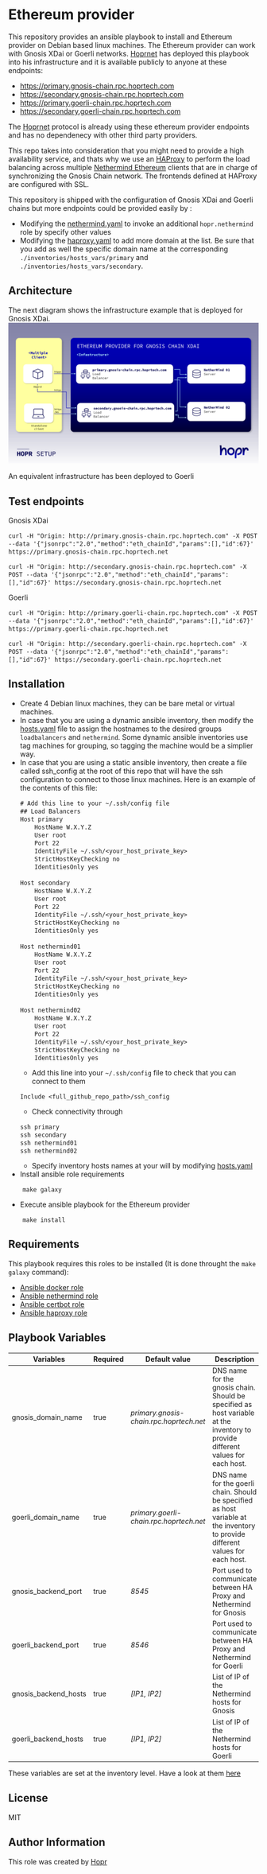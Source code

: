 Ethereum provider
=========

This repository provides an ansible playbook to install and Ethereum provider on Debian based linux machines. The Ethereum provider can work with Gnosis XDai or Goerli networks. 
[Hoprnet](https://hoprnet.org/) has deployed this playbook into his infrastructure and it is available publicly to anyone at these endpoints:
* https://primary.gnosis-chain.rpc.hoprtech.com
* https://secondary.gnosis-chain.rpc.hoprtech.com
* https://primary.goerli-chain.rpc.hoprtech.com
* https://secondary.goerli-chain.rpc.hoprtech.com

The [Hoprnet](https://github.com/hoprnet/hoprnet) protocol is already using these ethereum provider endpoints and has no dependenecy with other third party providers.


This repo takes into consideration that you might need to provide a high availability service, and thats why we use an [HAProxy](http://www.haproxy.org/) to perform the load balancing across multiple [Nethermind Ethereum](https://nethermind.io) clients that are in charge of synchronizing the Gnosis Chain network. The frontends defined at HAProxy are configured with SSL.

This repository is shipped with the configuration of Gnosis XDai and Goerli chains but more endpoints could be provided easily by :
* Modifying the [nethermind.yaml](./playbooks/nethermind.yaml) to invoke an additional `hopr.nethermind` role by specify other values
* Modifying the [haproxy.yaml](./playbooks/haproxy.yaml) to add more domain at the list. Be sure that you add as well the specific domain name at the corresponding `./inventories/hosts_vars/primary` and `./inventories/hosts_vars/secondary`.

Architecture
------------
The next diagram shows the infrastructure example that is deployed for Gnosis XDai. 
![Gnosis xDai infrastructure](./diagram.png "Gnosis xDai infrastructure")


An equivalent infrastructure has been deployed to Goerli

Test endpoints
------------

Gnosis XDai
```
curl -H "Origin: http://primary.gnosis-chain.rpc.hoprtech.com" -X POST --data '{"jsonrpc":"2.0","method":"eth_chainId","params":[],"id":67}' https://primary.gnosis-chain.rpc.hoprtech.net
```
```
curl -H "Origin: http://secondary.gnosis-chain.rpc.hoprtech.com" -X POST --data '{"jsonrpc":"2.0","method":"eth_chainId","params":[],"id":67}' https://secondary.gnosis-chain.rpc.hoprtech.net
```

Goerli
```
curl -H "Origin: http://primary.goerli-chain.rpc.hoprtech.com" -X POST --data '{"jsonrpc":"2.0","method":"eth_chainId","params":[],"id":67}' https://primary.goerli-chain.rpc.hoprtech.net
```
```
curl -H "Origin: http://secondary.goerli-chain.rpc.hoprtech.com" -X POST --data '{"jsonrpc":"2.0","method":"eth_chainId","params":[],"id":67}' https://secondary.goerli-chain.rpc.hoprtech.net
```



Installation
------------

- Create 4 Debian linux machines, they can be bare metal or virtual machines.
- In case that you are using a dynamic ansible inventory, then modify the [hosts.yaml](./inventories/hosts.yaml) file to assign the hostnames to the desired groups `loadbalancers` and `nethermind`. Some dynamic ansible inventories use tag machines for grouping, so tagging the machine would be a simplier way. 
- In case that you are using a static ansible inventory, then create a file called ssh_config at the root of this repo that will have the ssh configuration to connect to those linux machines. Here is an example of the contents of this file:
  ````
  # Add this line to your ~/.ssh/config file
  ## Load Balancers
  Host primary
      HostName W.X.Y.Z
      User root
      Port 22
      IdentityFile ~/.ssh/<your_host_private_key>
      StrictHostKeyChecking no
      IdentitiesOnly yes

  Host secondary
      HostName W.X.Y.Z
      User root
      Port 22
      IdentityFile ~/.ssh/<your_host_private_key>
      StrictHostKeyChecking no
      IdentitiesOnly yes

  Host nethermind01
      HostName W.X.Y.Z
      User root
      Port 22
      IdentityFile ~/.ssh/<your_host_private_key>
      StrictHostKeyChecking no
      IdentitiesOnly yes

  Host nethermind02
      HostName W.X.Y.Z
      User root
      Port 22
      IdentityFile ~/.ssh/<your_host_private_key>
      StrictHostKeyChecking no
      IdentitiesOnly yes
  ````
  - Add this line into your `~/.ssh/config` file to check that you can connect to them
  ```
  Include <full_github_repo_path>/ssh_config
  ```
  - Check connectivity through
  ```
  ssh primary
  ssh secondary
  ssh nethermind01
  ssh nethermind02
  ```
  - Specify inventory hosts names at your will by modifying [hosts.yaml](./inventories/hosts.yaml)
- Install ansible role requirements
```
    make galaxy
```
- Execute ansible playbook for the Ethereum provider
```   
    make install
```
Requirements
------------

This playbook requires this roles to be installed (It is done throught the `make galaxy` command):

  - [Ansible docker role](https://github.com/geerlingguy/ansible-role-docker)
  - [Ansible nethermind role](https://github.com/hoprnet/ansible-role-nethermind.git)
  - [Ansible certbot role](https://github.com/hoprnet/ansible-role-certbot.git)
  - [Ansible haproxy role](https://github.com/hoprnet/ansible-role-haproxy.git)

Playbook Variables
--------------

| Variables | Required | Default value | Description |
|-----------|----------|---------------|-------------|
| gnosis_domain_name  | true     | *primary.gnosis-chain.rpc.hoprtech.net*          | DNS name for the gnosis chain. Should be specified as host variable at the inventory to provide different values for each host. |
| goerli_domain_name  | true     | *primary.goerli-chain.rpc.hoprtech.net*          | DNS name for the goerli chain. Should be specified as host variable at the inventory to provide different values for each host. |
| gnosis_backend_port  | true     | *8545*          | Port used to communicate between HA Proxy and Nethermind for Gnosis |
| goerli_backend_port  | true     | *8546*          | Port used to communicate between HA Proxy and Nethermind for Goerli |
| gnosis_backend_hosts  | true     | *[IP1, IP2]*          | List of IP of the Nethermind hosts for Gnosis |
| goerli_backend_hosts  | true     | *[IP1, IP2]*          | List of IP of the Nethermind hosts for Goerli |

These variables are set at the inventory level. Have a look at them [here](./inventories/)


License
-------

MIT

Author Information
------------------

This role was created by [Hopr](https://hoprnet.org/)

